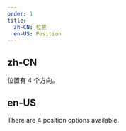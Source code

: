```yaml
---
order: 1
title:
  zh-CN: 位置
  en-US: Position
---
```


## zh-CN
位置有 4 个方向。


## en-US
There are 4 position options available.
